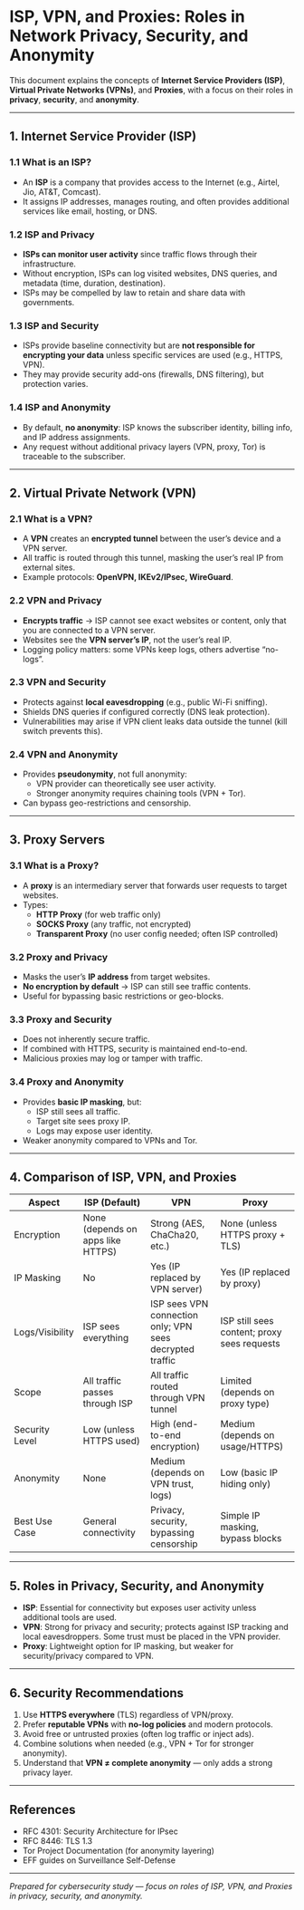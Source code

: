 # ISP, VPN, and Proxies: Roles in Network Privacy, Security, and Anonymity

This document explains the concepts of **Internet Service Providers (ISP)**, **Virtual Private Networks (VPNs)**, and **Proxies**, with a focus on their roles in **privacy**, **security**, and **anonymity**.

---

## 1. Internet Service Provider (ISP)

### 1.1 What is an ISP?
- An **ISP** is a company that provides access to the Internet (e.g., Airtel, Jio, AT&T, Comcast).  
- It assigns IP addresses, manages routing, and often provides additional services like email, hosting, or DNS.

### 1.2 ISP and Privacy
- **ISPs can monitor user activity** since traffic flows through their infrastructure.  
- Without encryption, ISPs can log visited websites, DNS queries, and metadata (time, duration, destination).  
- ISPs may be compelled by law to retain and share data with governments.  

### 1.3 ISP and Security
- ISPs provide baseline connectivity but are **not responsible for encrypting your data** unless specific services are used (e.g., HTTPS, VPN).  
- They may provide security add-ons (firewalls, DNS filtering), but protection varies.  

### 1.4 ISP and Anonymity
- By default, **no anonymity**: ISP knows the subscriber identity, billing info, and IP address assignments.  
- Any request without additional privacy layers (VPN, proxy, Tor) is traceable to the subscriber.  

---

## 2. Virtual Private Network (VPN)

### 2.1 What is a VPN?
- A **VPN** creates an **encrypted tunnel** between the user’s device and a VPN server.  
- All traffic is routed through this tunnel, masking the user’s real IP from external sites.  
- Example protocols: **OpenVPN, IKEv2/IPsec, WireGuard**.

### 2.2 VPN and Privacy
- **Encrypts traffic** → ISP cannot see exact websites or content, only that you are connected to a VPN server.  
- Websites see the **VPN server’s IP**, not the user’s real IP.  
- Logging policy matters: some VPNs keep logs, others advertise “no-logs”.  

### 2.3 VPN and Security
- Protects against **local eavesdropping** (e.g., public Wi-Fi sniffing).  
- Shields DNS queries if configured correctly (DNS leak protection).  
- Vulnerabilities may arise if VPN client leaks data outside the tunnel (kill switch prevents this).  

### 2.4 VPN and Anonymity
- Provides **pseudonymity**, not full anonymity:  
  - VPN provider can theoretically see user activity.  
  - Stronger anonymity requires chaining tools (VPN + Tor).  
- Can bypass geo-restrictions and censorship.  

---

## 3. Proxy Servers

### 3.1 What is a Proxy?
- A **proxy** is an intermediary server that forwards user requests to target websites.  
- Types:  
  - **HTTP Proxy** (for web traffic only)  
  - **SOCKS Proxy** (any traffic, not encrypted)  
  - **Transparent Proxy** (no user config needed; often ISP controlled)  

### 3.2 Proxy and Privacy
- Masks the user’s **IP address** from target websites.  
- **No encryption by default** → ISP can still see traffic contents.  
- Useful for bypassing basic restrictions or geo-blocks.  

### 3.3 Proxy and Security
- Does not inherently secure traffic.  
- If combined with HTTPS, security is maintained end-to-end.  
- Malicious proxies may log or tamper with traffic.  

### 3.4 Proxy and Anonymity
- Provides **basic IP masking**, but:  
  - ISP still sees all traffic.  
  - Target site sees proxy IP.  
  - Logs may expose user identity.  
- Weaker anonymity compared to VPNs and Tor.  

---

## 4. Comparison of ISP, VPN, and Proxies

| Aspect           | ISP (Default)                          | VPN                                      | Proxy                               |
|------------------|----------------------------------------|------------------------------------------|-------------------------------------|
| Encryption       | None (depends on apps like HTTPS)      | Strong (AES, ChaCha20, etc.)              | None (unless HTTPS proxy + TLS)     |
| IP Masking       | No                                     | Yes (IP replaced by VPN server)           | Yes (IP replaced by proxy)          |
| Logs/Visibility  | ISP sees everything                    | ISP sees VPN connection only; VPN sees decrypted traffic | ISP still sees content; proxy sees requests |
| Scope            | All traffic passes through ISP         | All traffic routed through VPN tunnel     | Limited (depends on proxy type)     |
| Security Level   | Low (unless HTTPS used)                | High (end-to-end encryption)              | Medium (depends on usage/HTTPS)     |
| Anonymity        | None                                   | Medium (depends on VPN trust, logs)       | Low (basic IP hiding only)          |
| Best Use Case    | General connectivity                   | Privacy, security, bypassing censorship   | Simple IP masking, bypass blocks    |

---

## 5. Roles in Privacy, Security, and Anonymity

- **ISP**: Essential for connectivity but exposes user activity unless additional tools are used.  
- **VPN**: Strong for privacy and security; protects against ISP tracking and local eavesdroppers. Some trust must be placed in the VPN provider.  
- **Proxy**: Lightweight option for IP masking, but weaker for security/privacy compared to VPN.  

---

## 6. Security Recommendations
1. Use **HTTPS everywhere** (TLS) regardless of VPN/proxy.  
2. Prefer **reputable VPNs** with **no-log policies** and modern protocols.  
3. Avoid free or untrusted proxies (often log traffic or inject ads).  
4. Combine solutions when needed (e.g., VPN + Tor for stronger anonymity).  
5. Understand that **VPN ≠ complete anonymity** — only adds a strong privacy layer.  

---

## References
- RFC 4301: Security Architecture for IPsec  
- RFC 8446: TLS 1.3  
- Tor Project Documentation (for anonymity layering)  
- EFF guides on Surveillance Self-Defense  

---

*Prepared for cybersecurity study — focus on roles of ISP, VPN, and Proxies in privacy, security, and anonymity.*
